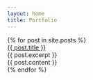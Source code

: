 ```yaml
---
layout: home
title: Portfolio
---
```

<div class="pure-g">
  <!-- Begin Load Content from md -->
  {% for post in site.posts %}
    <div class="pure-u-1-3 block" style="background-image:url('{{ post.images.first }}')">
      <a href="{{ post.url }}">{{ post.title }}</a>
      <div class="excerpt">
      	{{ post.excerpt }}
      </div>
      <div class="full-content">
      	{{ post.content }}
      </div>
    </div>
  {% endfor %}
</div>